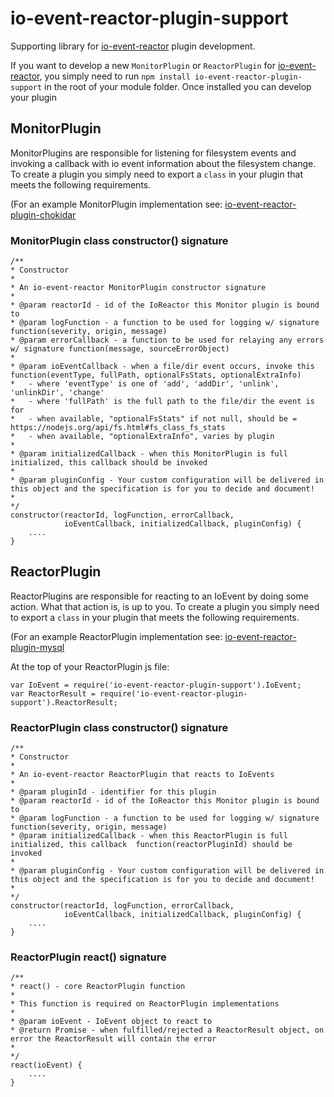# io-event-reactor-plugin-support

Supporting library for [io-event-reactor](https://github.com/bitsofinfo/io-event-reactor) plugin development.

If you want to develop a new `MonitorPlugin` or `ReactorPlugin` for [io-event-reactor](https://github.com/bitsofinfo/io-event-reactor), you simply
need to run `npm install io-event-reactor-plugin-support` in the root of your module folder. Once installed you can develop your plugin

## MonitorPlugin

MonitorPlugins are responsible for listening for filesystem events and invoking a callback with io event information about the
filesystem change. To create a plugin you simply need to export a `class` in your plugin that meets the following requirements.

(For an example MonitorPlugin implementation see: [io-event-reactor-plugin-chokidar](https://github.com/bitsofinfo/iio-event-reactor-plugin-chokidar)

### MonitorPlugin class constructor() signature

```
/**
* Constructor
*
* An io-event-reactor MonitorPlugin constructor signature
*
* @param reactorId - id of the IoReactor this Monitor plugin is bound to
* @param logFunction - a function to be used for logging w/ signature function(severity, origin, message)
* @param errorCallback - a function to be used for relaying any errors w/ signature function(message, sourceErrorObject)
*
* @param ioEventCallback - when a file/dir event occurs, invoke this function(eventType, fullPath, optionalFsStats, optionalExtraInfo)
*   - where 'eventType' is one of 'add', 'addDir', 'unlink', 'unlinkDir', 'change'
*   - where 'fullPath' is the full path to the file/dir the event is for
*   - when available, "optionalFsStats" if not null, should be = https://nodejs.org/api/fs.html#fs_class_fs_stats
*   - when available, "optionalExtraInfo", varies by plugin
*
* @param initializedCallback - when this MonitorPlugin is full initialized, this callback should be invoked
*
* @param pluginConfig - Your custom configuration will be delivered in this object and the specification is for you to decide and document!
*
*/
constructor(reactorId, logFunction, errorCallback,
            ioEventCallback, initializedCallback, pluginConfig) {
    ....
}
```

## ReactorPlugin

ReactorPlugins are responsible for reacting to an IoEvent by doing some action.
What that action is, is up to you. To create a plugin you simply need to export a `class` in your plugin that meets the following requirements.

(For an example ReactorPlugin implementation see: [io-event-reactor-plugin-mysql](https://github.com/bitsofinfo/iio-event-reactor-plugin-mysql)

At the top of your ReactorPlugin js file:
```
var IoEvent = require('io-event-reactor-plugin-support').IoEvent;
var ReactorResult = require('io-event-reactor-plugin-support').ReactorResult;
```

### ReactorPlugin class constructor() signature

```
/**
* Constructor
*
* An io-event-reactor ReactorPlugin that reacts to IoEvents
*
* @param pluginId - identifier for this plugin
* @param reactorId - id of the IoReactor this Monitor plugin is bound to
* @param logFunction - a function to be used for logging w/ signature function(severity, origin, message)
* @param initializedCallback - when this ReactorPlugin is full initialized, this callback  function(reactorPluginId) should be invoked
*
* @param pluginConfig - Your custom configuration will be delivered in this object and the specification is for you to decide and document!
*
*/
constructor(reactorId, logFunction, errorCallback,
            ioEventCallback, initializedCallback, pluginConfig) {
    ....
}
```

### ReactorPlugin react() signature

```
/**
* react() - core ReactorPlugin function
*
* This function is required on ReactorPlugin implementations
*
* @param ioEvent - IoEvent object to react to
* @return Promise - when fulfilled/rejected a ReactorResult object, on error the ReactorResult will contain the error
*
*/
react(ioEvent) {
    ....
}
```
